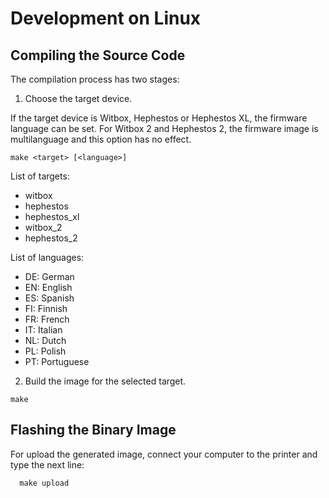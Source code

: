 # Development on Linux
## Compiling the Source Code
The compilation process has two stages:

1. Choose the target device.

  If the target device is Witbox, Hephestos or Hephestos XL, the firmware language can be set. For Witbox 2 and Hephestos 2, the firmware image is multilanguage and this option has no effect.

  ```shell
  make <target> [<language>]
  ```

  List of targets:

  * witbox
  * hephestos
  * hephestos_xl
  * witbox_2
  * hephestos_2

  List of languages:

  * DE: German
  * EN: English
  * ES: Spanish
  * FI: Finnish
  * FR: French
  * IT: Italian
  * NL: Dutch
  * PL: Polish
  * PT: Portuguese

2. Build the image for the selected target.

  ```shell
  make
  ```

## Flashing the Binary Image
For upload the generated image, connect your computer to the printer and type the next line:

```shell
  make upload
```